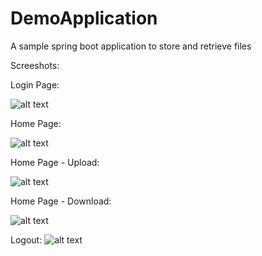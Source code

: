# DemoApplication
A sample spring boot application to store and retrieve files

Screeshots:

Login Page:

![alt text](https://lh5.googleusercontent.com/AF8hVyDD2CkqRrVwDerA_NeZ9IJhFrea_8zCATXmT7yunijVZM_8EqGVWENC1cmv-De8YSWa63DiXC21yz78=w1920-h942-rw)

Home Page:

![alt text](https://lh4.googleusercontent.com/M-XbpqEwLwjVcQ6ZkbaRhFQqwXzb0TK-3fr9Wa8pzq9Vm202Szi2KZ8h9POg8vMRgbhI-HYS4SSeSgloV61i=w958-h930-rw)

Home Page - Upload:

![alt text](https://lh6.googleusercontent.com/JSKBvfBfiSjYOMYkw_KPOU1urtfBlCVRGUh09VuXnlWYlyyeaOqNk-bwj_AkUZ23SpWPM6fDRkiva68G1dQ-=w958-h930-rw)

Home Page - Download:

![alt text](https://lh5.googleusercontent.com/hqQZ6SaKpyCYaNt5wH3hbkuq_VxZ-R963JWiJvsUp2sYSwaNLF3Zhfoe9jMUGIqcLzbDHgB9OERhTakBzBaY=w958-h930-rw)

Logout:
![alt text](https://lh6.googleusercontent.com/61h1Jgnzbd2uuqJdF01Yt7onLrShhYQYZVehV1DMgc9iF5btSAng5ezH2hm4bGmxlLVJGqnDCNqs41vVhoJZ=w958-h930-rw)

